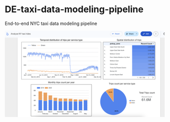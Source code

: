 # DE-taxi-data-modeling-pipeline
End-to-end NYC taxi data modeling pipeline 

![Architecture Diagram](images/analytics_visualization.png)

